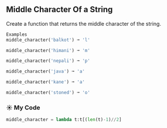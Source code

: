 ## Middle Character Of a String

Create a function that returns the middle character of the string.
```python
Examples
middle_character('balkot') ➞ 'l'

middle_character('himani') ➞ 'm'

middle_character('nepali') ➞ 'p'

middle_character('java') ➞ 'a'

middle_character('kane') ➞ 'a'

middle_character('stoned') ➞ 'o'
```
### :sunny: My Code
```python
middle_character = lambda t:t[(len(t)-1)//2]
```
